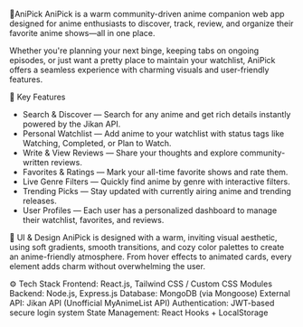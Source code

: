 🎌AniPick
AniPick is a warm community-driven anime companion web app designed for anime enthusiasts to discover, track, review, and organize their favorite anime shows—all in one place.

Whether you're planning your next binge, keeping tabs on ongoing episodes, or just want a pretty place to maintain your watchlist, AniPick offers a seamless experience with charming visuals and user-friendly features.

🌟 Key Features

- Search & Discover — Search for any anime and get rich details instantly powered by the Jikan API.
- Personal Watchlist — Add anime to your watchlist with status tags like Watching, Completed, or Plan to Watch.
- Write & View Reviews — Share your thoughts and explore community-written reviews.
- Favorites & Ratings — Mark your all-time favorite shows and rate them.
- Live Genre Filters — Quickly find anime by genre with interactive filters.
- Trending Picks — Stay updated with currently airing anime and trending releases.
- User Profiles — Each user has a personalized dashboard to manage their watchlist, favorites, and reviews.

🎨 UI & Design
AniPick is designed with a warm, inviting visual aesthetic, using soft gradients, smooth transitions, and cozy color palettes to create an anime-friendly atmosphere. From hover effects to animated cards, every element adds charm without overwhelming the user.

⚙️ Tech Stack
Frontend: React.js, Tailwind CSS / Custom CSS Modules
Backend: Node.js, Express.js
Database: MongoDB (via Mongoose)
External API: Jikan API (Unofficial MyAnimeList API)
Authentication: JWT-based secure login system
State Management: React Hooks + LocalStorage

